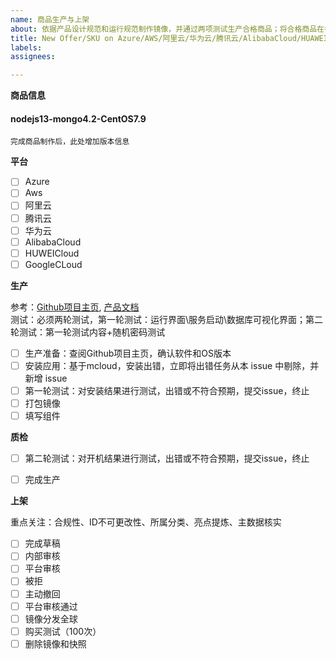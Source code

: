 ```yaml
---
name: 商品生产与上架
about: 依据产品设计规范和运行规范制作镜像，并通过两项测试生产合格商品；将合格商品在各大云平台上架
title: New Offer/SKU on Azure/AWS/阿里云/华为云/腾讯云/AlibabaCloud/HUAWEICLOUD
labels: 
assignees: 

---
```



**商品信息**

#### nodejs13-mongo4.2-CentOS7.9

```
完成商品制作后，此处增加版本信息
```

**平台**

- [ ] Azure
- [ ] Aws
- [ ] 阿里云
- [ ] 腾讯云
- [ ] 华为云
- [ ] AlibabaCloud
- [ ] HUWEICloud
- [ ] GoogleCLoud

**生产**

参考：[Github项目主页](https://github.com/websoft9/ansible-wordpress), [产品文档](https://support.websoft9.com/docs/wordpress/zh/stack-installation.html)   
测试：必须两轮测试，第一轮测试：运行界面\服务启动\数据库可视化界面；第二轮测试：第一轮测试内容+随机密码测试

- [ ] 生产准备：查阅Github项目主页，确认软件和OS版本
- [ ] 安装应用：基于mcloud，安装出错，立即将出错任务从本 issue 中剔除，并新增 issue
- [ ] 第一轮测试：对安装结果进行测试，出错或不符合预期，提交issue，终止
- [ ] 打包镜像
- [ ] 填写组件

**质检**
- [ ] 第二轮测试：对开机结果进行测试，出错或不符合预期，提交issue，终止
- [ ] 完成生产


**上架**

重点关注：合规性、ID不可更改性、所属分类、亮点提炼、主数据核实

- [ ] 完成草稿
- [ ] 内部审核
- [ ] 平台审核
- [ ] 被拒
- [ ] 主动撤回
- [ ] 平台审核通过
- [ ] 镜像分发全球
- [ ] 购买测试（100次）
- [ ] 删除镜像和快照

